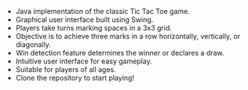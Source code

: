

- Java implementation of the classic Tic Tac Toe game.
- Graphical user interface built using Swing.
- Players take turns marking spaces in a 3x3 grid.
- Objective is to achieve three marks in a row horizontally, vertically, or diagonally.
- Win detection feature determines the winner or declares a draw.
- Intuitive user interface for easy gameplay.
- Suitable for players of all ages.
- Clone the repository to start playing!
